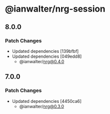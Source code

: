 # @ianwalter/nrg-session

## 8.0.0

### Patch Changes

- Updated dependencies [139bfbf]
- Updated dependencies [049edd8]
  - @ianwalter/nrg@0.4.0

## 7.0.0

### Patch Changes

- Updated dependencies [4450ca6]
  - @ianwalter/nrg@0.3.0
